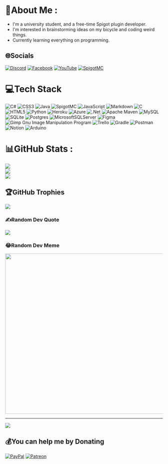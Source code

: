 # 💫About Me :
* I'm a university student, and a free-time Spigot plugin developer.
* I'm interested in brainstorming ideas on my bicycle and coding weird things.
* Currently learning everything on programming.

## 🌐Socials
[![Discord](https://img.shields.io/badge/Discord-%237289DA.svg?logo=discord&logoColor=white)](https://discord.gg/5vpVM6g4SV) [![Facebook](https://img.shields.io/badge/Facebook-%231877F2.svg?logo=Facebook&logoColor=white)](https://facebook.com/huynhquang.tien.33) [![YouTube](https://img.shields.io/badge/YouTube-%23FF0000.svg?logo=YouTube&logoColor=white)](https://youtube.com/c/UCT4YTVtGkICHOUcrJN87rgw) [![SpigotMC](https://img.shields.io/badge/SpigotMC-%23D67F1D.svg?logo=data:image/png;base64,iVBORw0KGgoAAAANSUhEUgAAABAAAAAQCAYAAAAf8/9hAAAABHNCSVQICAgIfAhkiAAAAJpJREFUOI2lUzkSgCAM3Dg+gkbfQG1jx7/9gW/Qhl/ERhwkB864FUOS3U0IBAlW7lqQOBioydTcoSfFux/3CNpW1NZcB0Xdc9FtAQDOsJoxbTBcq9bFc9hEzQilN614yttLoBCNvSlrxABAEQyAqHVgqVOUw6RozODIsvi2zI0LcxO1Ny+5D4lH4OHLX/GxpMxLygx8XCQPvwkuWKw1KJIVX9QAAAAASUVORK5CYII=&logoColor=white)](https://www.spigotmc.org/members/huynhqtienvtag.248240/)

# 💻Tech Stack
![C#](https://img.shields.io/badge/c%23-%23239120.svg?style=flat-square&logo=c-sharp&logoColor=white) ![CSS3](https://img.shields.io/badge/css3-%231572B6.svg?style=flat-square&logo=css3&logoColor=white) ![Java](https://img.shields.io/badge/java-%23ED8B00.svg?style=flat-square&logo=java&logoColor=white) ![SpigotMC](https://img.shields.io/badge/spigotmc-%23D67F1D.svg?style=flat-square&logo=data:image/png;base64,iVBORw0KGgoAAAANSUhEUgAAABAAAAAQCAYAAAAf8/9hAAAABHNCSVQICAgIfAhkiAAAAJpJREFUOI2lUzkSgCAM3Dg+gkbfQG1jx7/9gW/Qhl/ERhwkB864FUOS3U0IBAlW7lqQOBioydTcoSfFux/3CNpW1NZcB0Xdc9FtAQDOsJoxbTBcq9bFc9hEzQilN614yttLoBCNvSlrxABAEQyAqHVgqVOUw6RozODIsvi2zI0LcxO1Ny+5D4lH4OHLX/GxpMxLygx8XCQPvwkuWKw1KJIVX9QAAAAASUVORK5CYII=&logoColor=white) ![JavaScript](https://img.shields.io/badge/javascript-%23323330.svg?style=flat-square&logo=javascript&logoColor=%23F7DF1E) ![Markdown](https://img.shields.io/badge/markdown-%23000000.svg?style=flat-square&logo=markdown&logoColor=white) ![C](https://img.shields.io/badge/c-%2300599C.svg?style=flat-square&logo=c&logoColor=white) ![HTML5](https://img.shields.io/badge/html5-%23E34F26.svg?style=flat-square&logo=html5&logoColor=white) ![Python](https://img.shields.io/badge/python-3670A0?style=flat-square&logo=python&logoColor=ffdd54) ![Heroku](https://img.shields.io/badge/heroku-%23430098.svg?style=flat-square&logo=heroku&logoColor=white) ![Azure](https://img.shields.io/badge/azure-%230072C6.svg?style=flat-square&logo=azure-devops&logoColor=white) ![.Net](https://img.shields.io/badge/.NET-5C2D91?style=flat-square&logo=.net&logoColor=white) ![Apache Maven](https://img.shields.io/badge/Apache%20Maven-C71A36?style=flat-square&logo=Apache%20Maven&logoColor=white) ![MySQL](https://img.shields.io/badge/mysql-%2300f.svg?style=flat-square&logo=mysql&logoColor=white) ![SQLite](https://img.shields.io/badge/sqlite-%2307405e.svg?style=flat-square&logo=sqlite&logoColor=white) ![Postgres](https://img.shields.io/badge/postgres-%23316192.svg?style=flat-square&logo=postgresql&logoColor=white) ![MicrosoftSQLServer](https://img.shields.io/badge/Microsoft%20SQL%20Sever-CC2927?style=flat-square&logo=microsoft%20sql%20server&logoColor=white) 	![Figma](https://img.shields.io/badge/figma-%23F24E1E.svg?style=flat-square&logo=figma&logoColor=white) ![Gimp Gnu Image Manipulation Program](https://img.shields.io/badge/Gimp-657D8B?style=flat-square&logo=gimp&logoColor=FFFFFF) ![Trello](https://img.shields.io/badge/Trello-%23026AA7.svg?style=flat-square&logo=Trello&logoColor=white) ![Gradle](https://img.shields.io/badge/Gradle-02303A.svg?style=flat-square&logo=Gradle&logoColor=white) ![Postman](https://img.shields.io/badge/Postman-FF6C37?style=flat-square&logo=postman&logoColor=white) ![Notion](https://img.shields.io/badge/Notion-%23000000.svg?style=flat-square&logo=notion&logoColor=white) ![Arduino](https://img.shields.io/badge/-Arduino-00979D?style=flat-square&logo=Arduino&logoColor=white)
# 📊GitHub Stats :
![](https://github-readme-stats.vercel.app/api?username=HSGamer&theme=dark&hide_border=true&include_all_commits=true&count_private=true)<br/>
![](https://github-readme-streak-stats.herokuapp.com/?user=HSGamer&theme=dark&hide_border=true)<br/>
![](https://github-readme-stats.vercel.app/api/top-langs/?username=HSGamer&theme=dark&hide_border=true&include_all_commits=true&count_private=true&layout=compact)

## 🏆GitHub Trophies
![](https://github-profile-trophy.vercel.app/?username=HSGamer&theme=radical&no-frame=true&no-bg=true&margin-w=4)

### ✍️Random Dev Quote
![](https://quotes-github-readme.vercel.app/api?type=horizontal&theme=dark)

### 😂Random Dev Meme
<img src="https://random-memer.herokuapp.com/" width="512px"/>

---
[![](https://visitcount.itsvg.in/api?id=HSGamer&icon=2&color=0)](https://visitcount.itsvg.in)

  ## 💰You can help me by Donating
  [![PayPal](https://img.shields.io/badge/PayPal-00457C?style=for-the-badge&logo=paypal&logoColor=white)](https://paypal.me/HSGamer1234) [![Patreon](https://img.shields.io/badge/Patreon-F96854?style=for-the-badge&logo=patreon&logoColor=white)](https://patreon.com/hsgamer) 

  <!-- Proudly created with GPRM ( https://gprm.itsvg.in ) -->
  
